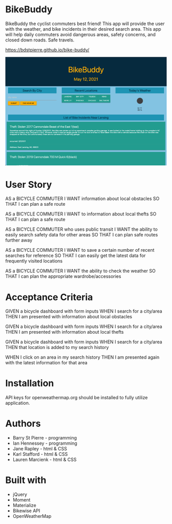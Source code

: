 # BikeBuddy
BikeBuddy the cyclist commuters best friend! This app will provide the user with the weather, and bike incidents in their desired search area. This app will help daily commuters avoid dangerous areas, safety concerns, and closed down roads. Safe travels.

https://bdstpierre.github.io/bike-buddy/

![Image of BikeBuddy showing incidents for the lansing area](assets/images/screenshot.png)

# User Story
AS a BICYCLE COMMUTER 
I WANT information about local obstacles
SO THAT I can plan a safe route

AS a BICYCLE COMMUTER 
I WANT to information about local thefts
SO THAT I can plan a safe route

AS a BICYCLE COMMUTER who uses public transit
I WANT the ability to easily search safety data for other areas
SO THAT I can plan safe routes further away 

AS a BICYCLE COMMUTER
I WANT to save a certain number of recent searches for reference
SO THAT I can easily get the latest data for frequently visited locations

AS a BICYCLE COMMUTER
I WANT the ability to check the weather
SO THAT I can plan the appropriate wardrobe/accessories

# Acceptance Criteria 
GIVEN a bicycle dashboard with form inputs 
WHEN I search for a city/area
THEN I am presented with information about local obstacles

GIVEN a bicycle dashboard with form inputs 
WHEN I search for a city/area 
THEN I am presented with information about local thefts

GIVEN a bicycle dashboard with form inputs 
WHEN I search for a city/area 
THEN that location is added to my search history

WHEN I click on an area in my search history
THEN I am presented again with the latest information for that area 


# Installation
API keys for openweathermap.org should be installed to fully utilize application.

# Authors
* Barry St Pierre - programming
* Ian Hennessey -  programming
* Jane Rapley - html & CSS
* Karl Stafford - html & CSS
* Lauren Marcienk - html & CSS

# Built with
* jQuery
* Moment
* Materialize
* Bikewise API
* OpenWeatherMap
